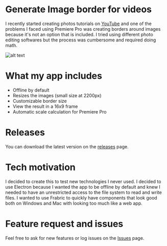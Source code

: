 # Generate Image border for videos 

I recently started creating photos tutorials on [YouTube](https://www.youtube.com/channel/UCU9heILIb402P-STGRZVghA) and one of the problems I faced using Premiere Pro was creating borders around images because it's not an option that is included. I tried using different photo editing softwares but the process was cumbersome and required doing math. 

![alt text](https://github.com/loic294/generate-image-border/blob/master/screenrecording.gif?raw=true)

# What my app includes
- Offline by default
- Resizes the images (small size at 2200px)
- Customizable border size
- View the result in a 16x9 frame
- Automatic scale calculation for Premiere Pro

# Releases
You can download the latest version on the [releases](https://github.com/loic294/generate-image-border/releases) page.

# Tech motivation
I decided to create this to test new technologies I never used. I decided to use Electron because I wanted the app to be offline by default and knew I needed to have an unrestricted access to the file system to read and write files. I wanted to use Frabric to quickly have components that look good both on Windows and Mac with looking too much like a web app. 

# Feature request and issues
Feel free to ask for new features or log issues on the [Issues](https://github.com/loic294/generate-image-border/issues) page.
